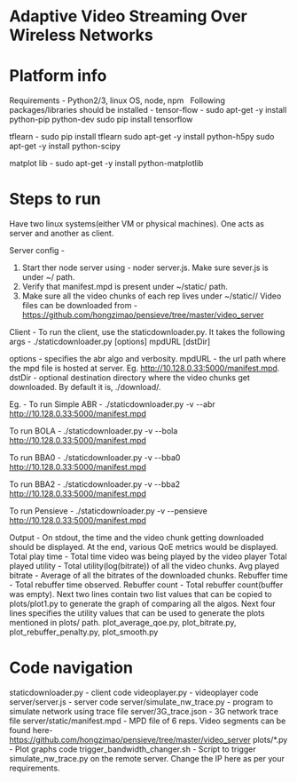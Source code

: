 # Adaptive Video Streaming Over Wireless Networks

# Platform info
Requirements -
Python2/3, linux OS, node, npm
 
Following packages/libraries should be installed -
tensor-flow -
sudo apt-get -y install python-pip python-dev
sudo pip install tensorflow

tflearn -
sudo pip install tflearn
sudo apt-get -y install python-h5py
sudo apt-get -y install python-scipy

matplot lib -
sudo apt-get -y install python-matplotlib

# Steps to run
Have two linux systems(either VM or physical machines). One acts as server and another as client.

Server config -
1. Start ther node server using - noder server.js. Make sure sever.js is under ~/ path.
2. Verify that manifest.mpd is present under ~/static/ path.
3. Make sure all the video chunks of each rep lives under ~/static/<videoDIR>/
Video files can be downloaded from -  https://github.com/hongzimao/pensieve/tree/master/video_server

Client -
To run the client, use the staticdownloader.py. It takes the following args -
./staticdownloader.py [options] mpdURL [dstDir]

options - specifies the abr algo and verbosity.
mpdURL - the url path where the mpd file is hosted at server. Eg. http://10.128.0.33:5000/manifest.mpd.
dstDir - optional destination directory where the video chunks get downloaded. By default it is, ./download/.

Eg. -
To run Simple ABR -
./staticdownloader.py -v --abr http://10.128.0.33:5000/manifest.mpd

To run BOLA -
./staticdownloader.py -v --bola http://10.128.0.33:5000/manifest.mpd

To run BBA0 -
./staticdownloader.py -v --bba0 http://10.128.0.33:5000/manifest.mpd

To run BBA2 - 
./staticdownloader.py -v --bba2 http://10.128.0.33:5000/manifest.mpd

To run Pensieve - 
./staticdownloader.py -v --pensieve http://10.128.0.33:5000/manifest.mpd

Output -
On stdout, the time and the video chunk getting downloaded should be displayed.
At the end, various QoE metrics would be displayed.
Total play time - Total time video was being played by the video player
Total played utility - Total utility(log(bitrate)) of all the video chunks.
Avg played bitrate - Average of all the bitrates of the downloaded chunks.
Rebuffer time - Total rebuffer time observed.
Rebuffer count - Total rebuffer count(buffer was empty).
Next two lines contain two list values that can be copied to plots/plot1.py to generate the graph of comparing all the algos.
Next four lines specifies the utility values that can be used to generate the plots mentioned in plots/ path.
plot_average_qoe.py, plot_bitrate.py, plot_rebuffer_penalty.py, plot_smooth.py

# Code navigation
staticdownloader.py - client code
videoplayer.py - videoplayer code
server/server.js - server code
server/simulate_nw_trace.py - program to simulate network using trace file
server/3G_trace.json - 3G network trace file
server/static/manifest.mpd - MPD file of 6 reps. Video segments can be found here- https://github.com/hongzimao/pensieve/tree/master/video_server
plots/*.py - Plot graphs code
trigger_bandwidth_changer.sh - Script to trigger simulate_nw_trace.py on the remote server. Change the IP here as per your requirements. 


